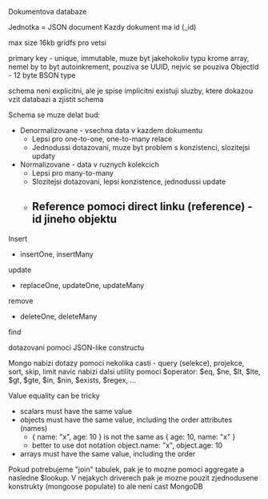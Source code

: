Dokumentova databaze

Jednotka = JSON document
Kazdy dokument ma id (\_id)

max size 16kb
gridfs pro vetsi

primary key - unique, immutable, muze byt jakehokoliv typu krome array, nemel by to byt autoinkrement, pouziva se UUID, nejvic se pouziva ObjectId - 12 byte BSON type

schema neni explicitni, ale je spise implicitni
existuji sluzby, ktere dokazou vzit databazi a zjistit schema

Schema se muze delat bud:
- Denormalizovane - vsechna data v kazdem dokumentu
	- Lepsi pro one-to-one, one-to-many relace
	- Jednodussi dotazovani, muze byt problem s konzistenci, slozitejsi updaty
- Normalizovane - data v ruznych kolekcich
	- Lepsi pro many-to-many
	- Slozitejsi dotazovani, lepsi konzistence, jednodussi update
	- Reference pomoci direct linku (reference) - id jineho objektu
		 - 

Insert
- insertOne, insertMany

update
- replaceOne, updateOne, updateMany

remove
- deleteOne, deleteMany

find

dotazovani pomoci JSON-like constructu

Mongo nabizi dotazy pomoci nekolika casti - query (selekce), projekce, sort, skip, limit
navic nabizi dalsi utility pomoci $operator:
$eq, $ne, $lt, $lte, $gt, $gte, $in, $nin, $exists, $regex, ...

Value equality can be tricky
- scalars must have the same value
- objects must have the same value, including the order attributes (names)
	- { name: "x", age: 10 } is not the same as { age: 10, name: "x" } 
	- better to use dot notation object.name: "x", object.age: 10
- arrays must have the same value, including the order

Pokud potrebujeme "join" tabulek, pak je to mozne pomoci aggregate a nasledne $lookup. V nejakych driverech pak je mozne pouzit zjednodusene konstrukty (mongoose populate) to ale neni cast MongoDB

